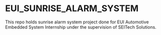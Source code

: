 # EUI_SUNRISE_ALARM_SYSTEM
This repo holds sunrise alarm system project done for EUI Automotive Embedded System Internship under the supervision of SEITech Solutions.
